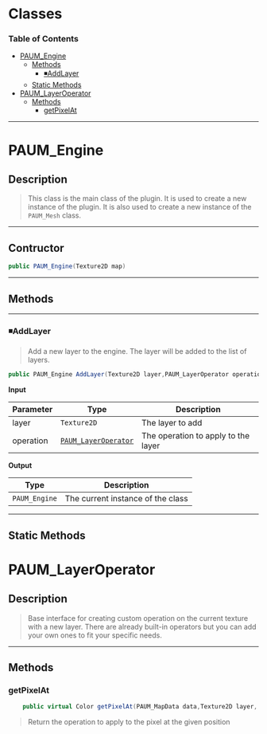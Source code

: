 
# Classes <!-- omit in toc -->

### Table of Contents <!-- omit in toc -->
- [PAUM_Engine](#paum_engine)
  - [Methods](#methods)
    - [&#9726;AddLayer](#addlayer)
  - [Static Methods](#static-methods)
- [PAUM_LayerOperator](#paum_layeroperator)
  - [Methods](#methods-1)
    - [getPixelAt](#getpixelat)


---
# PAUM_Engine
## Description <!-- omit in toc -->
> This class is the main class of the plugin. It is used to create a new instance of the plugin. It is also used to create a new instance of the `PAUM_Mesh` class.

---
## Contructor <!-- omit in toc -->
```csharp
public PAUM_Engine(Texture2D map)
```
---

## Methods

---

### &#9726;AddLayer
> Add a new layer to the engine. The layer will be added to the list of layers.
```csharp
public PAUM_Engine AddLayer(Texture2D layer,PAUM_LayerOperator operation)
```



__Input__

| Parameter | Type                                          | Description                         |
| --------- | --------------------------------------------- | ----------------------------------- |
| layer     | ``Texture2D``                                 | The layer to add                    |
| operation | [``PAUM_LayerOperator``](#paum_layeroperator) | The operation to apply to the layer |

__Output__

| Type            | Description                       |
| --------------- | --------------------------------- |
| ``PAUM_Engine`` | The current instance of the class |

---


## Static Methods

# PAUM_LayerOperator
## Description  <!-- omit in toc -->
> Base interface for creating custom operation on the current texture with a new layer. There are already built-in operators but you can add your own ones to fit your specific needs.  <!-- omit in toc -->
---
## Methods
### getPixelAt
```csharp
    public virtual Color getPixelAt(PAUM_MapData data,Texture2D layer, int x, int y)
```
> Return the operation to apply to the pixel at the given position
